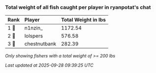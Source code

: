 ### Total weight of all fish caught per player in ryanpotat's chat

| Rank  | Player       | Total Weight in lbs |
|:------|:-------------|:--------------------|
| 1 🥇  | n1nzin_      | 1172.54             |
| 2 🥈  | lolspers     | 576.58              |
| 3 🥉  | chestnutbank | 282.39              |

_Only showing fishers with a total weight of >= 200 lbs_

_Last updated at 2025-09-28 09:39:25 UTC_